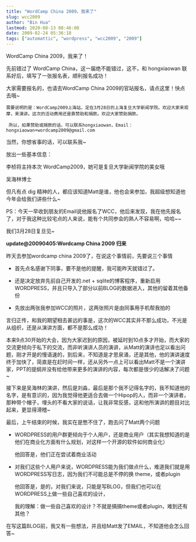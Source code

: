 ```yaml
---
title: "WordCamp China 2009，我来了"
slug: wcc2009
author: "Bin Hua"
lastmod: 2020-08-13 08:46:08
date: 2009-02-24 05:36:18
tags: ["automattic", "wordpress", "wcc2009", "2009"]
---
```


WordCamp China 2009，我来了！

先前错过了 WordCamp China，这一届绝不能错过，这不，和 hongxiaowan 联系好后，填写了一张报名表，顺利报名成功！

大家需要报名的，也请去WordCamp China 2009的官站报名，请点这里！快点去哦~

```
需要说明的是：WordCamp2009上海站，定在3月28日的上海复旦大学新闻学院。欢迎大家来观摩，来演讲。这次的活动费用还是靠赞助和捐款。欢迎大家赞助捐款。

 所以，如果赞助或捐款的话，可以联系hongxiaowan，Email：hongxiaowan+wordcamp2009@gmail.com
```

当然，你想省事的话，可以联系我~

放出一些基本信息：

李桢将主持本次 WordCamp2009，她可是复旦大学新闻学院的美女哦

吴海林博士

但凡有点 dig 精神的人，都应该知道Matt是谁，他也会来参加，我超级想知道他今年会给我们讲些什么~

PS：今天一早收到朋友的Email说他报名了WCC，他后来发现，我在他先报名了，对于我这种比较宅点的人来说，能有个共同参会的熟人不容易啊，哈哈~~

我们3月28日复旦见~

**update@20090405:Wordcamp China 2009 归来**

昨天去参加wordcamp china 2009了，在说这个事情前，先要说三个事情

- 首先点名感谢下同事，要不是他的提醒，我可能昨天就错过了。

- 还是决定放弃先前自己开发的.net + sqlite的博客程序，重新启用WORDPRESS，并且只导入了部分以前BLOG的数据进入，其他的留着其他备份 

- 先放出两张我参加WCC的照片，这两张照片是由同事用手机帮我拍的

言归正传，和我的期望相去甚远的事是，这次的WCC其实并不那么成功，不光是从组织，还是从演讲方面，都不是那么成功！

本来9点30开始的大会，因为大家迟到的原因，被延时到10点多才开始，而大家的交流更倾向于私下的交流，而非听演讲人员的演讲，从Matt的演讲也足以看出问题，刚才开是的慢语速的，到后来，不知道是才思泉涌，还是其他，他的演讲速度终于加快了，简直是在赶时间一样，还从另外一点上可以看出Matt不是一个演讲家，PPT的提纲并没有给他带来更多的演讲的内容，每次都是很少的话解决了问题~

接下来是吴海林的演讲，然后是刘淼，最后是那个我不记得名字的，我不知道他的名字，是有意识的，因为我觉得他更适合去做一个Hipop的人，而非一个演讲者，那种带个帽子，埋头的不看大家的说话，让我非常反感，这和他所演讲的题目对比起来，更显得滑稽~

最后，上午结束的时候，我实在是憋不住了，跑去问了Matt两个问题

- WORDPRESS的用户群更倾向于个人用户，还是商业用户（其实我想知道的是他们在商业化方面有什么规划，对这样一个开源的软件如何商业化）

    他回答是，他们正在尝试着商业活动

- 对我们这些个人用户来说，WORDPRESS能为我们做点什么，难道我们就是用WORDPRESS写日志，因为我们不可能总是不停的换 theme，或者plugin

    他回答是，是的，对我们来说，只能是写BLOG，但我们也可以在WORDPRESS上做一些自己喜欢的设计，

    我的理解：做一些自己喜欢的设计？不就是搞搞theme或者plugin，难到还有其他？

在写这篇BLOG前，我又有一些想法，并且给Matt发了EMAIL，不知道他会怎么回答~